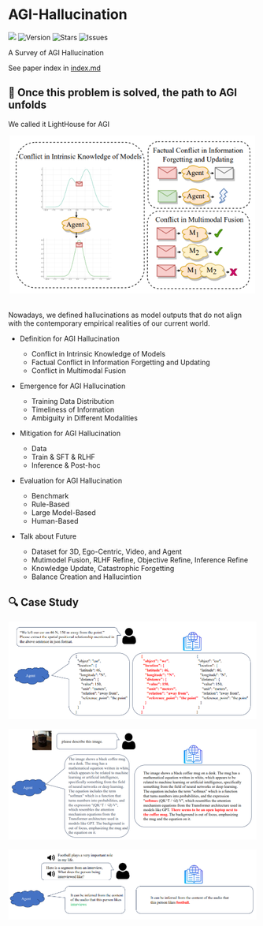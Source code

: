# AGI-Hallucination
![](https://img.shields.io/badge/AGI-welcome-brightgreen) 
<img src="https://img.shields.io/badge/Version-1.0-blue.svg" alt="Version">
<img src="https://img.shields.io/github/stars/ZurichRain/AGI-Hallucination?color=yellow" alt="Stars">
<img src="https://img.shields.io/github/issues/ZurichRain/AGI-Hallucination?color=red" alt="Issues">

A Survey of AGI Hallucination

See paper index in [index.md](https://github.com/ZurichRain/AGI-Hallucination/blob/main/Index.md)

## :book: Once this problem is solved, the path to AGI unfolds
We called it LightHouse for AGI

<div align="center">
  <img src="figures/Define.png" alt="LLM evaluation" width="500"><br>
</div></br>


Nowadays, we defined hallucinations as model outputs that do not align with the contemporary empirical realities of our current world.
- Definition for AGI Hallucination
  - Conflict in Intrinsic Knowledge of Models
  - Factual Conflict in Information Forgetting and Updating
  - Conflict in Multimodal Fusion
  
- Emergence for AGI Hallucination
  - Training Data Distribution
  - Timeliness of Information
  - Ambiguity in Different Modalities

- Mitigation for AGI Hallucination
  - Data
  - Train & SFT & RLHF
  - Inference & Post-hoc

- Evaluation for AGI Hallucination
  - Benchmark
  - Rule-Based
  - Large Model-Based
  - Human-Based

- Talk about Future
  - Dataset for 3D, Ego-Centric, Video, and Agent
  - Mutimodel Fusion, RLHF Refine, Objective Refine, Inference Refine
  - Knowledge Update, Catastrophic Forgetting
  - Balance Creation and Hallucintion


## :mag: Case Study
<div align="center">
  <img src="figures/case1.png" alt="LLM evaluation" width="700"><br>
</div></br>
<div align="center">
  <img src="figures/case2.png" alt="LLM evaluation" width="700"><br>
</div></br>
<div align="center">
  <img src="figures/case3.png" alt="LLM evaluation" width="700"><br>
</div></br>
